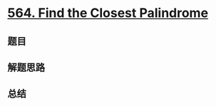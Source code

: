 # [564. Find the Closest Palindrome](https://leetcode.com/problems/find-the-closest-palindrome/)

## 题目


## 解题思路


## 总结


